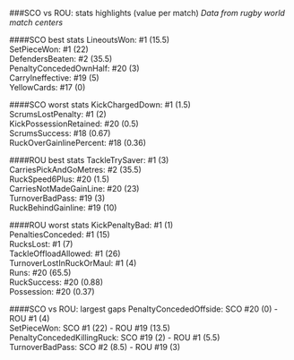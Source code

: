 ###SCO vs ROU: stats highlights (value per match)
_Data from rugby world match centers_

####SCO best stats
LineoutsWon: #1 (15.5)  
SetPieceWon: #1 (22)  
DefendersBeaten: #2 (35.5)  
PenaltyConcededOwnHalf: #20 (3)  
CarryIneffective: #19 (5)  
YellowCards: #17 (0)

####SCO worst stats
KickChargedDown: #1 (1.5)  
ScrumsLostPenalty: #1 (2)  
KickPossessionRetained: #20 (0.5)  
ScrumsSuccess: #18 (0.67)  
RuckOverGainlinePercent: #18 (0.36)

####ROU best stats
TackleTrySaver: #1 (3)  
CarriesPickAndGoMetres: #2 (35.5)  
RuckSpeed6Plus: #20 (1.5)  
CarriesNotMadeGainLine: #20 (23)  
TurnoverBadPass: #19 (3)  
RuckBehindGainline: #19 (10)

####ROU worst stats
KickPenaltyBad: #1 (1)  
PenaltiesConceded: #1 (15)  
RucksLost: #1 (7)  
TackleOffloadAllowed: #1 (26)  
TurnoverLostInRuckOrMaul: #1 (4)  
Runs: #20 (65.5)  
RuckSuccess: #20 (0.88)  
Possession: #20 (0.37)

####SCO vs ROU: largest gaps
PenaltyConcededOffside: SCO #20 (0) - ROU #1 (4)  
SetPieceWon: SCO #1 (22) - ROU #19 (13.5)  
PenaltyConcededKillingRuck: SCO #19 (2) - ROU #1 (5.5)  
TurnoverBadPass: SCO #2 (8.5) - ROU #19 (3)

